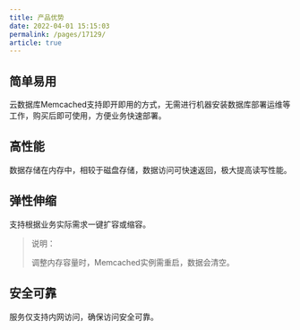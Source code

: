 ```yaml
---
title: 产品优势
date: 2022-04-01 15:15:03
permalink: /pages/17129/
article: true
---
```


## 简单易用

云数据库Memcached支持即开即用的方式，无需进行机器安装数据库部署运维等工作，购买后即可使用，方便业务快速部署。

## 高性能

数据存储在内存中，相较于磁盘存储，数据访问可快速返回，极大提高读写性能。

## 弹性伸缩

支持根据业务实际需求一键扩容或缩容。

> 说明：
>
> 调整内存容量时，Memcached实例需重启，数据会清空。

## 安全可靠

服务仅支持内网访问，确保访问安全可靠。



